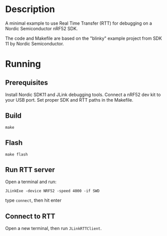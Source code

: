 # Description
A minimal example to use Real Time Transfer (RTT) for debugging on a Nordic Semiconductor nRF52 SDK.

The code and Makefile are based on the "blinky" example project from SDK 11 by Nordic Semiconductor.

# Running
## Prerequisites
Install Nordic SDK11 and JLink debugging tools. Connect a nRF52 dev kit to your USB port. Set proper SDK and RTT paths in the Makefile.

## Build
``make``

## Flash
``make flash``

## Run RTT server
Open a terminal and run:

``JLinkExe -device NRF52 -speed 4000 -if SWD``

type ``connect``, then hit enter

## Connect to RTT
Open a new terminal, then run ``JLinkRTTClient``.
